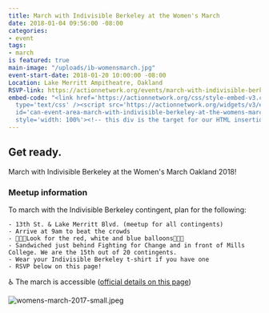 ```yaml
---
title: March with Indivisible Berkeley at the Women's March
date: 2018-01-04 09:56:00 -08:00
categories:
- event
tags:
- march
is featured: true
main-image: "/uploads/ib-womensmarch.jpg"
event-start-date: 2018-01-20 10:00:00 -08:00
Location: Lake Merritt Ampitheatre, Oakland
RSVP-link: https://actionnetwork.org/events/march-with-indivisible-berkeley-at-the-womens-march-in-oakland?source=direct_link&
embed-code: "<link href='https://actionnetwork.org/css/style-embed-v3.css' rel='stylesheet'
  type='text/css' /><script src='https://actionnetwork.org/widgets/v3/event/march-with-indivisible-berkeley-at-the-womens-march-in-oakland?format=js&source=widget'></script><div
  id='can-event-area-march-with-indivisible-berkeley-at-the-womens-march-in-oakland'
  style='width: 100%'><!-- this div is the target for our HTML insertion --></div>"
---
```


## Get ready.


March with Indivisible Berkeley at the Women's March Oakland 2018!

### Meetup information

To march with the Indivisible Berkeley contingent, plan for the following:

    - 13th St. & Lake Merritt Blvd. (meetup for all contingents)
    - Arrive at 9am to beat the crowds
    - 🎈🎈🎈Look for the red, white and blue balloons🎈🎈🎈
    - Sandwiched just behind Fighting for Change and in front of Mills College. We are the 15th out of 20 contingents.
    - Wear your Indivisible Berkeley t-shirt if you have one
    - RSVP below on this page!

♿ The march is accessible ([official details on this page](https://womensmarchoakland.org/about-the-march/))

![womens-march-2017-small.jpeg](/uploads/womens-march-2017-small.jpeg)
